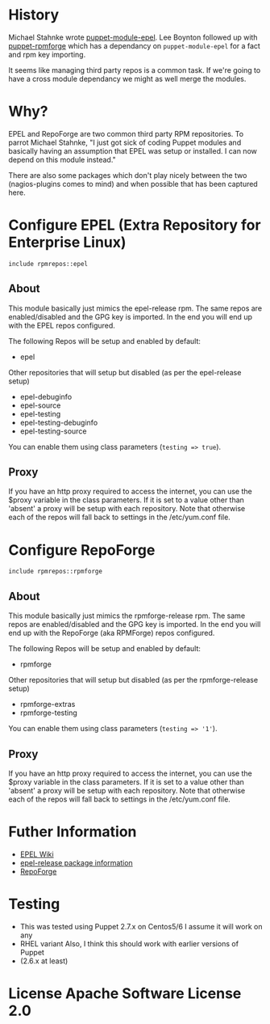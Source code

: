 # History

Michael Stahnke wrote [puppet-module-epel](https://github.com/stahnma/puppet-module-epel).
Lee Boynton followed up with [puppet-rpmforge](https://github.com/lboynton/puppet-rpmforge)
which has a dependancy on `puppet-module-epel` for a fact and rpm key
importing.

It seems like managing third party repos is a common task. If we're going to
have a cross module dependancy we might as well merge the modules.

# Why?

EPEL and RepoForge are two common third party RPM repositories. To parrot
Michael Stahnke,  "I just got sick of coding Puppet modules and basically
having an assumption that EPEL was setup or installed.  I can now depend on
this module instead."

There are also some packages which don't play nicely between the two
(nagios-plugins comes to mind) and when possible that has been captured here.

# Configure EPEL (Extra Repository for Enterprise Linux)

`include rpmrepos::epel`

## About
This module basically just mimics the epel-release rpm. The same
repos are enabled/disabled and the GPG key is imported.  In the end you will
end up with the EPEL repos configured.

The following Repos will be setup and enabled by default:

  * epel

Other repositories that will setup but disabled (as per the epel-release
setup)

  * epel-debuginfo
  * epel-source
  * epel-testing
  * epel-testing-debuginfo
  * epel-testing-source

You can enable them using class parameters (`testing => true`).

## Proxy
If you have an http proxy required to access the internet, you can
use the $proxy variable in the class parameters. If it is set to a value other
than 'absent' a proxy will be setup with each repository.  Note that otherwise
each of the repos will fall back to settings in the /etc/yum.conf file.

# Configure RepoForge

`include rpmrepos::rpmforge`

## About
This module basically just mimics the rpmforge-release rpm. The same
repos are enabled/disabled and the GPG key is imported.  In the end you will
end up with the RepoForge (aka RPMForge) repos configured.

The following Repos will be setup and enabled by default:

  * rpmforge

Other repositories that will setup but disabled (as per the rpmforge-release
setup)

  * rpmforge-extras
  * rpmforge-testing

You can enable them using class parameters (`testing => '1'`).

## Proxy
If you have an http proxy required to access the internet, you can
use the $proxy variable in the class parameters. If it is set to a value other
than 'absent' a proxy will be setup with each repository.  Note that otherwise
each of the repos will fall back to settings in the /etc/yum.conf file.

# Futher Information

* [EPEL Wiki](http://fedoraproject.org/wiki/EPEL)
* [epel-release package information](http://mirrors.servercentral.net/fedora/epel/6/i386/repoview/epel-release.html)
* [RepoForge](http://repoforge.org/use/)

# Testing

* This was tested using Puppet 2.7.x on Centos5/6 I assume it will work on any
* RHEL variant Also, I think this should work with earlier versions of Puppet
* (2.6.x at least)

# License Apache Software License 2.0
